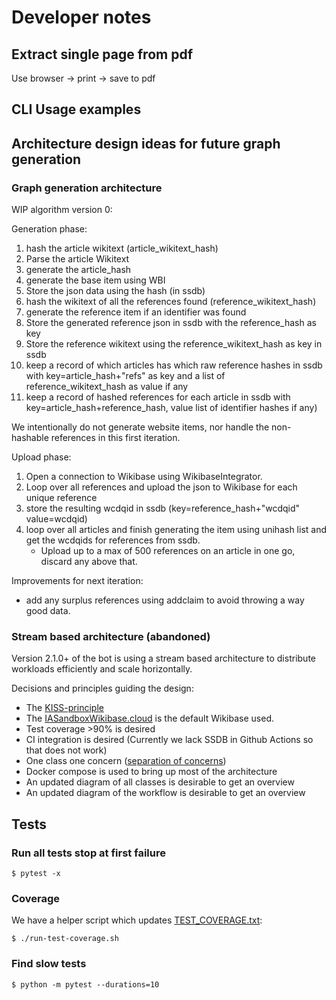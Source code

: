 # Developer notes

## Extract single page from pdf
Use browser -> print -> save to pdf

## CLI Usage examples

## Architecture design ideas for future graph generation
### Graph generation architecture
WIP algorithm version 0:

Generation phase:
1. hash the article wikitext (article_wikitext_hash)
2. Parse the article Wikitext
3. generate the article_hash
4. generate the base item using WBI
5. Store the json data using the hash (in ssdb)
6. hash the wikitext of all the references found (reference_wikitext_hash)
7. generate the reference item if an identifier was found
8. Store the generated reference json in ssdb with the reference_hash as key
9. Store the reference wikitext using the reference_wikitext_hash as key in ssdb
10. keep a record of which articles has which raw reference hashes in ssdb with key=article_hash+"refs" as key and a list of reference_wikitext_hash as value if any
11. keep a record of hashed references for each article in ssdb with key=article_hash+reference_hash, value list of identifier hashes if any)

We intentionally do not generate website items, nor handle the non-hashable references in this first iteration.

Upload phase:
1. Open a connection to Wikibase using WikibaseIntegrator.
2. Loop over all references and upload the json to Wikibase for each unique reference
3. store the resulting wcdqid in ssdb (key=reference_hash+"wcdqid" value=wcdqid)
4. loop over all articles and finish generating the item using unihash list and get the wcdqids for references from ssdb.
   * Upload up to a max of 500 references on an article in one go, discard any above that.

Improvements for next iteration:
* add any surplus references using addclaim to avoid throwing a way good data.

### Stream based architecture (abandoned)
Version 2.1.0+ of the bot is using a stream based architecture
to distribute workloads efficiently and scale horizontally.

Decisions and principles guiding the design:
* The [KISS-principle](https://www.wikidata.org/wiki/Q131560)
* The [IASandboxWikibase.cloud](https://ia-sandbox.wikibase.cloud/) is the default Wikibase used.
* Test coverage >90% is desired
* CI integration is desired (Currently we lack SSDB in
Github Actions so that does not work)
* One class one concern ([separation of concerns](https://www.wikidata.org/wiki/Q2465506))
* Docker compose is used to bring up most of the architecture
* An updated diagram of all classes is desirable to get an overview
* An updated diagram of the workflow is desirable to get an overview

## Tests

### Run all tests stop at first failure
`$ pytest -x`

### Coverage
We have a helper script which updates [TEST_COVERAGE.txt](TEST_COVERAGE.txt):

`$ ./run-test-coverage.sh`

### Find slow tests
`$ python -m pytest --durations=10`
